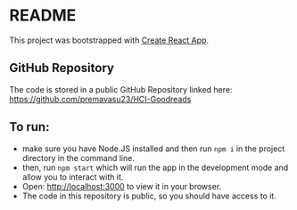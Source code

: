 # README

This project was bootstrapped with [Create React App](https://github.com/facebook/create-react-app).

## GitHub Repository
The code is stored in a public GitHub Repository linked here:    
https://github.com/premavasu23/HCI-Goodreads


## To run:
- make sure you have Node.JS installed and then run `npm i` in the project directory in the command line.
- then, run `npm start` which will run the app in the development mode and allow you to interact with it.
- Open: [http://localhost:3000](http://localhost:3000) to view it in your browser.
- The code in this repository is public, so you should have access to it.
